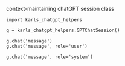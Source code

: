 
context-maintaining chatGPT session class

```
import karls_chatgpt_helpers

g = karls_chatgpt_helpers.GPTChatSession()

g.chat('message')
g.chat('message', role='user')

g.chat('message', role='system')

```

